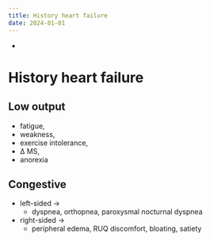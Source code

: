 ```yaml
---
title: History heart failure
date: 2024-01-01
---
```


-

# History heart failure

## Low output

- fatigue,
- weakness,
- exercise intolerance,
- ∆ MS,
- anorexia

## Congestive

- left-sided →
  - dyspnea, orthopnea, paroxysmal nocturnal dyspnea
- right-sided →
  - peripheral edema, RUQ discomfort, bloating, satiety
